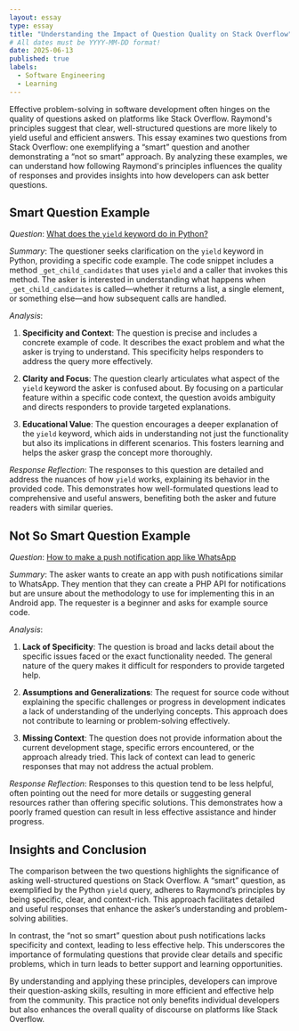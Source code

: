 ```yaml
---
layout: essay
type: essay
title: "Understanding the Impact of Question Quality on Stack Overflow"
# All dates must be YYYY-MM-DD format!
date: 2025-06-13
published: true
labels:
  - Software Engineering
  - Learning
---
```


Effective problem-solving in software development often hinges on the quality of questions asked on platforms like Stack Overflow. Raymond's principles suggest that clear, well-structured questions are more likely to yield useful and efficient answers. This essay examines two questions from Stack Overflow: one exemplifying a “smart” question and another demonstrating a “not so smart” approach. By analyzing these examples, we can understand how following Raymond's principles influences the quality of responses and provides insights into how developers can ask better questions.

## Smart Question Example

*Question*: [What does the `yield` keyword do in Python?](https://stackoverflow.com/questions/231767/what-does-the-yield-keyword-do-in-python/231855#231855)

*Summary*: The questioner seeks clarification on the `yield` keyword in Python, providing a specific code example. The code snippet includes a method `_get_child_candidates` that uses `yield` and a caller that invokes this method. The asker is interested in understanding what happens when `_get_child_candidates` is called—whether it returns a list, a single element, or something else—and how subsequent calls are handled.

*Analysis*:

1. **Specificity and Context**: The question is precise and includes a concrete example of code. It describes the exact problem and what the asker is trying to understand. This specificity helps responders to address the query more effectively.

2. **Clarity and Focus**: The question clearly articulates what aspect of the `yield` keyword the asker is confused about. By focusing on a particular feature within a specific code context, the question avoids ambiguity and directs responders to provide targeted explanations.

3. **Educational Value**: The question encourages a deeper explanation of the `yield` keyword, which aids in understanding not just the functionality but also its implications in different scenarios. This fosters learning and helps the asker grasp the concept more thoroughly.

*Response Reflection*: The responses to this question are detailed and address the nuances of how `yield` works, explaining its behavior in the provided code. This demonstrates how well-formulated questions lead to comprehensive and useful answers, benefiting both the asker and future readers with similar queries.

## Not So Smart Question Example

*Question*: [How to make a push notification app like WhatsApp](https://stackoverflow.com/questions/58805527/wants-to-make-push-notification-app-like-whatsapp)

*Summary*: The asker wants to create an app with push notifications similar to WhatsApp. They mention that they can create a PHP API for notifications but are unsure about the methodology to use for implementing this in an Android app. The requester is a beginner and asks for example source code.

*Analysis*:

1. **Lack of Specificity**: The question is broad and lacks detail about the specific issues faced or the exact functionality needed. The general nature of the query makes it difficult for responders to provide targeted help.

2. **Assumptions and Generalizations**: The request for source code without explaining the specific challenges or progress in development indicates a lack of understanding of the underlying concepts. This approach does not contribute to learning or problem-solving effectively.

3. **Missing Context**: The question does not provide information about the current development stage, specific errors encountered, or the approach already tried. This lack of context can lead to generic responses that may not address the actual problem.

*Response Reflection*: Responses to this question tend to be less helpful, often pointing out the need for more details or suggesting general resources rather than offering specific solutions. This demonstrates how a poorly framed question can result in less effective assistance and hinder progress.

## Insights and Conclusion

The comparison between the two questions highlights the significance of asking well-structured questions on Stack Overflow. A “smart” question, as exemplified by the Python `yield` query, adheres to Raymond’s principles by being specific, clear, and context-rich. This approach facilitates detailed and useful responses that enhance the asker’s understanding and problem-solving abilities.

In contrast, the “not so smart” question about push notifications lacks specificity and context, leading to less effective help. This underscores the importance of formulating questions that provide clear details and specific problems, which in turn leads to better support and learning opportunities.

By understanding and applying these principles, developers can improve their question-asking skills, resulting in more efficient and effective help from the community. This practice not only benefits individual developers but also enhances the overall quality of discourse on platforms like Stack Overflow.

